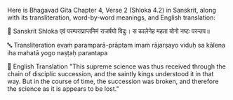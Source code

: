 
Here is Bhagavad Gita Chapter 4, Verse 2 (Shloka 4.2) in Sanskrit, along with its transliteration, word-by-word meanings, and English translation:

📜 Sanskrit Shloka
एवं परम्पराप्राप्तमिमं राजर्षयो विदुः।
स कालेनेह महता योगो नष्टः परन्तप॥

🔤 Transliteration
evaṁ paramparā-prāptam imaṁ rājarṣayo viduḥ
sa kālena iha mahatā yogo naṣṭaḥ parantapa

📖 English Translation
"This supreme science was thus received through the chain of disciplic succession, and the saintly kings understood it in that way. But in the course of time, the succession was broken, and therefore the science as it is appears to be lost." 
